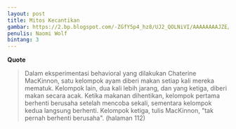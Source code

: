 ```yaml
---
layout: post
title: Mitos Kecantikan
gambar: https://2.bp.blogspot.com/-ZGfY5p4_hz8/UJ2_QOLNiVI/AAAAAAAAJZE/qAdpENe1lrE/s1600/mitos+kecantikan.jpg 
penulis: Naomi Wolf
bintang: 3
---
```


**Quote**

> Dalam eksperimentasi behavioral yang dilakukan Chaterine MacKinnon, satu kelompok ayam diberi makan setiap kali mereka mematuk. Kelompok lain, dua kali lebih jarang, dan yang ketiga, diberi makan secara acak. Ketika makanan dihentikan, kelompok pertama berhenti berusaha setelah mencoba sekali, sementara kelompok kedua langsung berhenti. Kelompok ketiga, tulis MacKinnon, "tak pernah berhenti berusaha". (halaman 112)